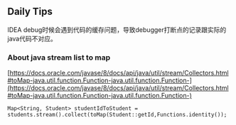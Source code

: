 
## Daily Tips ##
IDEA debug时候会遇到代码的缓存问题，导致debugger打断点的记录跟实际的java代码不对应。


### About java stream list to map

[https://docs.oracle.com/javase/8/docs/api/java/util/stream/Collectors.html#toMap-java.util.function.Function-java.util.function.Function-](https://docs.oracle.com/javase/8/docs/api/java/util/stream/Collectors.html#toMap-java.util.function.Function-java.util.function.Function-)
```
Map<String, Student> studentIdToStudent = students.stream().collect(toMap(Student::getId,Functions.identity());
```